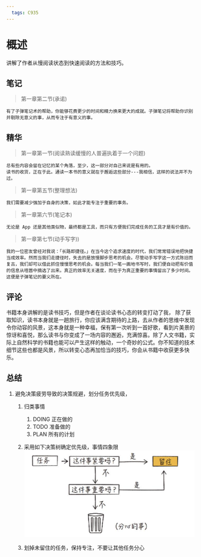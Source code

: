 ```yaml
---
  tags: C935
---
```


# 概述
讲解了作者从慢阅读状态到快速阅读的方法和技巧。

## 笔记

> 第一章第二节(承诺)

```
有了子弹笔记术的帮助，你能够花费更少的时间和精力换来更大的成就。子弹笔记将帮助你识别并剔除无意义的事，从而专注于有意义的事。
```

## 精华

> 第一章第一节(阅读熟读缓慢的人普遍执着于一个问题)

```
总有些内容会留在记忆的某个角落，至少，这一部分对自己来说是有用的。
读书的收货，正在于此。通读一本书的意义就在于邂逅这些部分---我相信，这样的说法并不为过。
```

> 第一章第五节(整理想法)

```
我们需要减少强加于自身的决策，如此才能专注于重要的事务。
```

> 第一章第六节(笔记本)

```
无论是 App 还是其他类似物，最终都是工具，而只有方便我们完成任务的工具才是有价值的。
```



> 第一章第七节(动手写字))

```
我的一位密友曾经对我说：「长路即捷径。」在当今这个追求速度的时代，我们常常错误地把快捷当成效率。然而当我们走捷径时，失去的是放慢脚步思考的机会。尽管动手写字这一方式陈旧而复古，我们却可以借此抓住慢慢思考的机会。每当我们一笔一画地书写时，我们便自动把有价值的信息从喧嚣中摘选了出来。真正的效率无关速度，而在于为真正重要的事情留出了多少时间。这便是子弹笔记的要义所在。
```




## 评论
书籍本身讲解的是读书技巧，但是作者在谈论读书心态的转变打动了我，
除了获取知识，读书本身就是一趟旅行，你应该满含期待的上路，去从作者的思维中发现令你动容的风景，这本身就是一种幸福，保有第一次听到一首好歌，看到片美景的惊讶和喜悦，那么读书与你变成了一场内容的邂逅，充满惊喜。除了人文书籍，实际上自然科学的书籍也能可以产生这样的触动，一个奇妙的公式。你不知道的技术细节这些也都是风景，所以转变心态再加恰当的技巧，你会从书籍中收获更多快乐。

## 总结

1. 避免决策疲劳导致的决策规避，划分任务优先级，
   1. 归类事情
      1. DOING 正在做的
      2. TODO 准备做的
      3. PLAN 所有的计划
   2. 采用如下决策树确定优先级，事情四象限
      ![](../assets/img/bullet-task-check.png)

   3. 划掉未留住的任务，保持专注，不要让其他任务分心